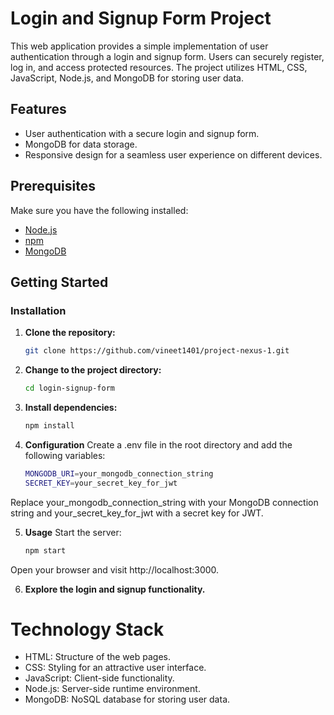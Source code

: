 
# Login and Signup Form Project

This web application provides a simple implementation of user authentication through a login and signup form. Users can securely register, log in, and access protected resources. The project utilizes HTML, CSS, JavaScript, Node.js, and MongoDB for storing user data.

## Features

- User authentication with a secure login and signup form.
- MongoDB for data storage.
- Responsive design for a seamless user experience on different devices.

## Prerequisites

Make sure you have the following installed:

- [Node.js](https://nodejs.org/)
- [npm](https://www.npmjs.com/)
- [MongoDB](https://www.mongodb.com/)

## Getting Started

### Installation

1. **Clone the repository:**

   ```bash
   git clone https://github.com/vineet1401/project-nexus-1.git

2. **Change to the project directory:**

    ```bash
    cd login-signup-form


3. **Install dependencies:**

    ```bash
    npm install

4. **Configuration**
   Create a .env file in the root directory and add the following variables:

    ```bash
    MONGODB_URI=your_mongodb_connection_string
    SECRET_KEY=your_secret_key_for_jwt
  Replace your_mongodb_connection_string with your MongoDB connection string and your_secret_key_for_jwt with a secret key for JWT.

5. **Usage**
  Start the server:

    ```bash
    npm start
  Open your browser and visit http://localhost:3000.

6. **Explore the login and signup functionality.**

# Technology Stack

- HTML: Structure of the web pages.
- CSS: Styling for an attractive user interface.
- JavaScript: Client-side functionality.
- Node.js: Server-side runtime environment.
- MongoDB: NoSQL database for storing user data.

